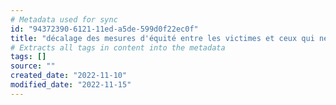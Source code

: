 ```yaml
---
# Metadata used for sync
id: "94372390-6121-11ed-a5de-599d0f22ec0f"
title: "décalage des mesures d'équité entre les victimes et ceux qui ne le sont pas"
# Extracts all tags in content into the metadata
tags: []
source: ""
created_date: "2022-11-10"
modified_date: "2022-11-15"
---
```

